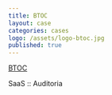 ```yaml
---
title: BTOC
layout: case
categories: cases
logo: /assets/logo-btoc.jpg
published: true
---
```


[BTOC](http://www.btoc-brasil.com.br)

SaaS :: Auditoria
